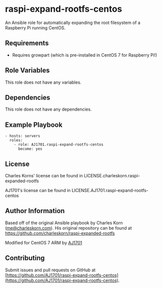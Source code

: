 raspi-expand-rootfs-centos
=====================

An Ansible role for automatically expanding the root filesystem of a Raspberry Pi running CentOS.

Requirements
------------

* Requires growpart (which is pre-installed in CentOS 7 for Raspberry Pi!)

Role Variables
--------------

This role does not have any variables.

Dependencies
------------

This role does not have any dependencies.

Example Playbook
----------------

    - hosts: servers
      roles:
        - role: AJ1701.raspi-expand-rootfs-centos
          become: yes

License
-------
Charles Korns' license can be found in LICENSE.charleskorn.raspi-expanded-rootfs

AJ1701's license can be found in LICENSE.AJ1701.raspi-expand-rootfs-centos

Author Information
------------------

Based off of the original Ansible playbook by Charles Korn ([me@charleskorn.com](me@charleskorn.com)). His original repository can be found at https://github.com/charleskorn/raspi-expanded-rootfs

Modified for CentOS 7 ARM by [AJ1701](https://github.com/AJ1701)

Contributing
------------

Submit issues and pull requests on GitHub at [https://github.com/AJ1701/raspi-expand-rootfs-centos](https://github.com/AJ1701/raspi-expand-rootfs-centos).
